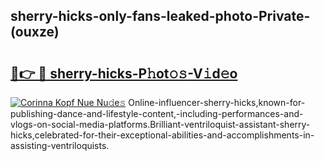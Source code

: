 ## sherry-hicks-only-fans​-leaked-photo​-Private-(ouxze)


# <h2><a href="https://mediaupload.pro?title=sherry-hicks&ref=git">🔗👉 🔴 sherry-hicks-P𝚑ot𝚘𝚜-V𝚒d𝚎o</a></h2>

[![Corinna Kopf Nue Nu𝚍e𝚜](https://i.imgur.com/0qMVB7G.gif)](https://mediaupload.pro?title=sherry-hicks&ref=git)
Online-influencer-sherry-hicks,known-for-publishing-dance-and-lifestyle-content,-including-performances-and-vlogs-on-social-media-platforms.Brilliant-ventriloquist-assistant-sherry-hicks,celebrated-for-their-exceptional-abilities-and-accomplishments-in-assisting-ventriloquists.  